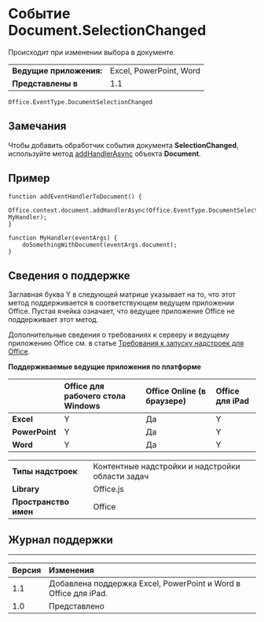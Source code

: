 
# Событие Document.SelectionChanged
Происходит при изменении выбора в документе.

|||
|:-----|:-----|
|**Ведущие приложения:**|Excel, PowerPoint, Word|
|**Представлены в**|1.1|

```
Office.EventType.DocumentSelectionChanged
```

## Замечания

Чтобы добавить обработчик события документа **SelectionChanged**, используйте метод [addHandlerAsync](../../reference/shared/document.addhandlerasync.md) объекта **Document**.


## Пример




```
function addEventHandlerToDocument() {
    Office.context.document.addHandlerAsync(Office.EventType.DocumentSelectionChanged, MyHandler);
}

function MyHandler(eventArgs) {
    doSomethingWithDocument(eventArgs.document);
}

```




## Сведения о поддержке


Заглавная буква Y в следующей матрице указывает на то, что этот метод поддерживается в соответствующем ведущем приложении Office. Пустая ячейка означает, что ведущее приложение Office не поддерживает этот метод.

Дополнительные сведения о требованиях к серверу и ведущему приложению Office см. в статье [Требования к запуску надстроек для Office](../../docs/overview/requirements-for-running-office-add-ins.md).


**Поддерживаемые ведущие приложения по платформе**


||**Office для рабочего стола Windows**|**Office Online (в браузере)**|**Office для iPad**|
|:-----|:-----|:-----|:-----|
|**Excel**|Y|Да|Y|
|**PowerPoint**|Y|Да|Y|
|**Word**|Y|Да|Y|

|||
|:-----|:-----|
|**Типы надстроек**|Контентные надстройки и надстройки области задач|
|**Library**|Office.js|
|**Пространство имен**|Office|

## Журнал поддержки



****


|**Версия**|**Изменения**|
|:-----|:-----|
|1.1|Добавлена поддержка Excel, PowerPoint и Word в Office для iPad.|
|1.0|Представлено|
